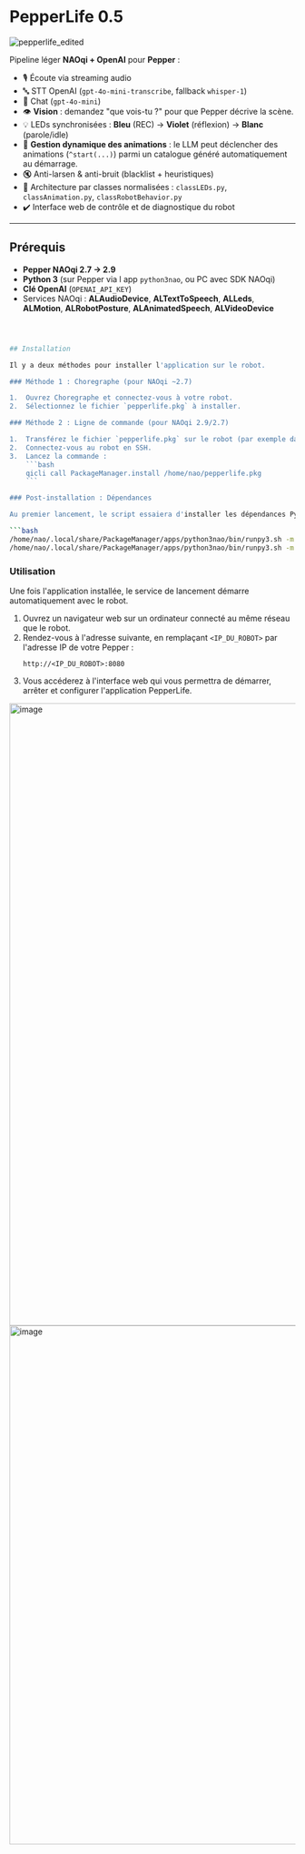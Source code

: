 # PepperLife 0.5

![pepperlife_edited](https://github.com/user-attachments/assets/fba8f19b-ef94-4246-bdc5-7bd2d5027dfb)

Pipeline léger **NAOqi + OpenAI** pour **Pepper** :

- 🎙️ Écoute via streaming audio
- 🔤 STT OpenAI (`gpt-4o-mini-transcribe`, fallback `whisper-1`)
- 💬 Chat (`gpt-4o-mini`)
- 👁️ **Vision** : demandez "que vois-tu ?" pour que Pepper décrive la scène.
- 💡 LEDs synchronisées : **Bleu** (REC) → **Violet** (réflexion) → **Blanc** (parole/idle)
- 🕺 **Gestion dynamique des animations** : le LLM peut déclencher des animations (`^start(...)`) parmi un catalogue généré automatiquement au démarrage.
- 🔇 Anti-larsen & anti-bruit (blacklist + heuristiques)
- 🧩 Architecture par classes normalisées : `classLEDs.py`, `classAnimation.py`, `classRobotBehavior.py`
- ✔️ Interface web de contrôle et de diagnostique du robot

---

## Prérequis

- **Pepper NAOqi 2.7 -> 2.9**
- **Python 3** (sur Pepper via l app `python3nao`, ou PC avec SDK NAOqi)
- **Clé OpenAI** (`OPENAI_API_KEY`)
- Services NAOqi : **ALAudioDevice**, **ALTextToSpeech**, **ALLeds**, **ALMotion**, **ALRobotPosture**, **ALAnimatedSpeech**, **ALVideoDevice**

```bash



## Installation

Il y a deux méthodes pour installer l'application sur le robot.

### Méthode 1 : Choregraphe (pour NAOqi ~2.7)

1.  Ouvrez Choregraphe et connectez-vous à votre robot.
2.  Sélectionnez le fichier `pepperlife.pkg` à installer.

### Méthode 2 : Ligne de commande (pour NAOqi 2.9/2.7)

1.  Transférez le fichier `pepperlife.pkg` sur le robot (par exemple dans `/home/nao/`) via `scp` ou `sftp`.
2.  Connectez-vous au robot en SSH.
3.  Lancez la commande :
    ```bash
    qicli call PackageManager.install /home/nao/pepperlife.pkg
    ```

### Post-installation : Dépendances

Au premier lancement, le script essaiera d'installer les dépendances Python (comme `openai`) automatiquement. Si cela échoue, connectez-vous en SSH au robot et lancez :

```bash
/home/nao/.local/share/PackageManager/apps/python3nao/bin/runpy3.sh -m pip install --upgrade pip
/home/nao/.local/share/PackageManager/apps/python3nao/bin/runpy3.sh -m pip install openai
```


### Utilisation

Une fois l'application installée, le service de lancement démarre automatiquement avec le robot.

1.  Ouvrez un navigateur web sur un ordinateur connecté au même réseau que le robot.
2.  Rendez-vous à l'adresse suivante, en remplaçant `<IP_DU_ROBOT>` par l'adresse IP de votre Pepper :
    ```
    http://<IP_DU_ROBOT>:8080
    ```
3.  Vous accéderez à l'interface web qui vous permettra de démarrer, arrêter et configurer l'application PepperLife.

<img width="1793" height="1094" alt="image" src="https://github.com/user-attachments/assets/6023eaa0-73cd-4122-aaf8-fed1d9683fe4" />

<img width="1788" height="912" alt="image" src="https://github.com/user-attachments/assets/80b240a6-6386-4046-a6a1-7a6ed2476ead" />


